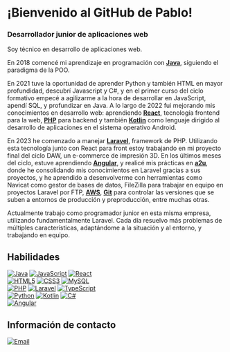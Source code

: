 # ¡Bienvenido al GitHub de Pablo!
### Desarrollador junior de aplicaciones web

<!---[![Top Langs](https://github-readme-stats.vercel.app/api/top-langs/?username=pgpablodev&theme=tokyonight&layout=extend)](https://github.com/pgpablodev)--->

Soy técnico en desarrollo de aplicaciones web.

En 2018 comencé mi aprendizaje en programación con [**Java**](https://www.java.com/es/), siguiendo el paradigma de la POO.

En 2021 tuve la oportunidad de aprender Python y también HTML en mayor profundidad, descubrí Javascript y C#, y en el primer curso del ciclo formativo empecé a agilizarme a la hora de desarrollar en JavaScript, apendí SQL, y profundizar en Java. A lo largo de 2022 fui mejorando mis conocimientos en desarrollo web: aprendiendo [**React**](https://reactjs.org/), tecnología frontend para la web, [**PHP**](https://php.net) para backend y también [**Kotlin**](https://kotlinlang.org/) como lenguaje dirigido al desarrollo de aplicaciones en el sistema operativo Android.

En 2023 he comenzado a manejar [**Laravel**](https://laravel.com), framework de PHP. Utilizando esta tecnología junto con React para front estoy trabajando en mi proyecto final del ciclo DAW, un e-commerce de impresión 3D. En los últimos meses del ciclo, estuve aprendiendo [**Angular**](https://angular.io/), y realicé mis prácticas en [**a2u**](https://www.advisor2you.com/), donde he consolidando mis conocimientos en Laravel gracias a sus proyectos, y he aprendido a desenvolverme con herramientas como Navicat como gestor de bases de datos, FileZilla para trabajar en equipo en proyectos Laravel por FTP, [**AWS**](https://aws.amazon.com/es/), [**Git**](https://git-scm.com/) para controlar las versiones que se suben a entornos de producción y preproducción, entre muchas otras.

Actualmente trabajo como programador junior en esta misma empresa, utilizando fundamentalmente Laravel. Cada día resuelvo más problemas de múltiples características, adaptándome a la situación y al entorno, y trabajando en equipo.

## Habilidades
[![Java](https://i.ibb.co/jZF81H5/java.png)]()
[![JavaScript](https://img.shields.io/badge/JavaScript-FECC00?style=for-the-badge&logo=javascript&logoColor=white&labelColor=101010)]()
[![React](https://img.shields.io/badge/REACT-5ED4F4?style=for-the-badge&logo=react&logoColor=white&labelColor=101010)]()
</br>
[![HTML5](https://img.shields.io/badge/HTML-E34F26?style=for-the-badge&logo=html5&logoColor=white&labelColor=101010)]()
[![CSS3](https://img.shields.io/badge/CSS3-1572B6?style=for-the-badge&logo=css3&logoColor=white&labelColor=101010)]()
[![MySQL](https://img.shields.io/badge/MySQL-4479A1?style=for-the-badge&logo=mysql&logoColor=white&labelColor=101010)]()
</br>
[![PHP](https://img.shields.io/badge/PHP-7A86B8?style=for-the-badge&logo=php&logoColor=white&labelColor=101010)]()
[![Laravel](https://img.shields.io/badge/LARAVEL-f23a2f?style=for-the-badge&logo=laravel&logoColor=white&labelColor=101010)]()
[![TypeScript](https://img.shields.io/badge/TypeScript-2d79c7?style=for-the-badge&logo=typescript&logoColor=white&labelColor=101010)]()
</br>
[![Python](https://img.shields.io/badge/Python-7ED321?style=for-the-badge&logo=python&logoColor=white&labelColor=101010)]()
[![Kotlin](https://img.shields.io/badge/KOTLIN-6942CB?style=for-the-badge&logo=kotlin&logoColor=white&labelColor=101010)]()
[![C#](https://img.shields.io/badge/CSHARP-67217A?style=for-the-badge&logo=sharp&logoColor=white&labelColor=101010)]()
</br>
[![Angular](https://img.shields.io/badge/Angular-DD0031?style=for-the-badge&logo=angular&logoColor=white&labelColor=101010)]()

## Información de contacto

[![Email](https://img.shields.io/badge/povarg.pablo@gmail.com-contacta_conmigo-D14836?style=for-the-badge&logo=gmail&logoColor=white&labelColor=101010)](mailto:povarg.pablo@gmail.com)
